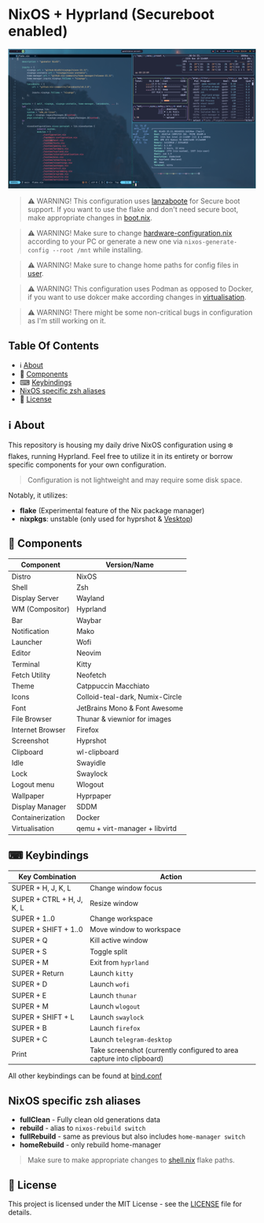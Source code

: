 # NixOS + Hyprland (Secureboot enabled)

![Hyprland screenshot](./images/2024-03-25-005430_hyprshot.png)

> ⚠ WARNING! This configuration uses [lanzaboote](https://github.com/nix-community/lanzaboote) for Secure boot support. If you want to use the flake and don't need secure boot, make appropriate changes in [boot.nix](./system/boot.nix).

> ⚠ WARNING! Make sure to change [hardware-configuration.nix](./system/hardware-configuration.nix) according to your PC or generate a new one via `nixos-generate-config --root /mnt` while installing.

> ⚠ WARNING! Make sure to change home paths for config files in [user](./home/config).

> ⚠ WARNING! This configuration uses Podman as opposed to Docker, if you want to use dokcer make according changes in [virtualisation](./system/modules/virtualisation.nix).

> ⚠ WARNING! There might be some non-critical bugs in configuration as I'm still working on it.

## Table Of Contents

- ℹ [About](#-about)
- 🔧 [Components](#-components)
- ⌨ [Keybindings](#-keybindings)
- [NixOS specific zsh aliases](#-nixos-specific-zsh-aliases)
- 📖 [License](#-license)

## ℹ About

This repository is housing my daily drive NixOS configuration using ❄️ flakes, running Hyprland. Feel free to utilize it in its entirety or borrow specific components for your own configuration.

> Configuration is not lightweight and may require some disk space.

Notably, it utilizes:

- **flake** (Experimental feature of the Nix package manager)
- **nixpkgs**: unstable (only used for hyprshot & [Vesktop](https://github.com/Vencord/Vesktop))

## 🔧 Components

| Component        | Version/Name                    |
| ---------------- | ------------------------------- |
| Distro           | NixOS                           |
| Shell            | Zsh                             |
| Display Server   | Wayland                         |
| WM (Compositor)  | Hyprland                        |
| Bar              | Waybar                          |
| Notification     | Mako                            |
| Launcher         | Wofi                            |
| Editor           | Neovim                          |
| Terminal         | Kitty                           |
| Fetch Utility    | Neofetch                        |
| Theme            | Catppuccin Macchiato            |
| Icons            | Colloid-teal-dark, Numix-Circle |
| Font             | JetBrains Mono & Font Awesome   |
| File Browser     | Thunar & viewnior for images    |
| Internet Browser | Firefox                         |
| Screenshot       | Hyprshot                        |
| Clipboard        | wl-clipboard                    |
| Idle             | Swayidle                        |
| Lock             | Swaylock                        |
| Logout menu      | Wlogout                         |
| Wallpaper        | Hyprpaper                       |
| Display Manager  | SDDM                            |
| Containerization | Docker                          |
| Virtualisation   | qemu + virt-manager + libvirtd  |

## ⌨ Keybindings

| Key Combination           | Action                                                                |
| ------------------------- | --------------------------------------------------------------------- |
| SUPER + H, J, K, L        | Change window focus                                                   |
| SUPER + CTRL + H, J, K, L | Resize window                                                         |
| SUPER + 1..0              | Change workspace                                                      |
| SUPER + SHIFT + 1..0      | Move window to workspace                                              |
| SUPER + Q                 | Kill active window                                                    |
| SUPER + S                 | Toggle split                                                          |
| SUPER + M                 | Exit from `hyprland`                                                  |
| SUPER + Return            | Launch `kitty`                                                        |
| SUPER + D                 | Launch `wofi`                                                         |
| SUPER + E                 | Launch `thunar`                                                       |
| SUPER + M                 | Launch `wlogout`                                                      |
| SUPER + SHIFT + L         | Launch `swaylock`                                                     |
| SUPER + B                 | Launch `firefox`                                                      |
| SUPER + C                 | Launch `telegram-desktop`                                             |
| Print                     | Take screenshot (currently configured to area capture into clipboard) |

All other keybindings can be found at [bind.conf](./home/config/hypr/bind.conf)

## NixOS specific zsh aliases

- **fullClean** - Fully clean old generations data
- **rebuild** - alias to `nixos-rebuild switch`
- **fullRebuild** - same as previous but also includes `home-manager switch`
- **homeRebuild** - only rebuild home-manager

> Make sure to make appropriate changes to [shell.nix](./home/user/shell.nix) flake paths.

## 📖 License

This project is licensed under the MIT License - see the [LICENSE](LICENSE) file for details.
